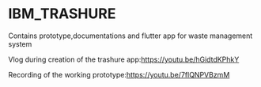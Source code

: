# IBM_TRASHURE
Contains prototype,documentations and flutter app for waste management system


Vlog during creation of the trashure app:https://youtu.be/hGidtdKPhkY

Recording of the working prototype:https://youtu.be/7flQNPVBzmM

